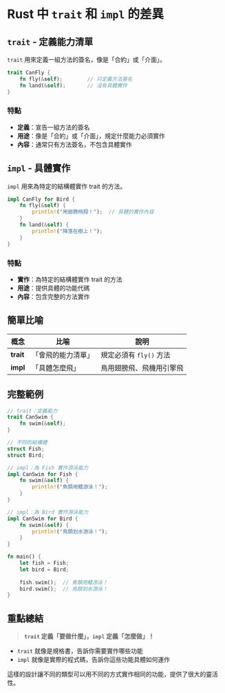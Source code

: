 # Rust 中 `trait` 和 `impl` 的差異

## `trait` - 定義能力清單

`trait` 用來定義一組方法的簽名，像是「合約」或「介面」。

```rust
trait CanFly {
    fn fly(&self);        // 只定義方法簽名
    fn land(&self);       // 沒有具體實作
}
```

### 特點
- **定義**：宣告一組方法的簽名
- **用途**：像是「合約」或「介面」，規定什麼能力必須實作
- **內容**：通常只有方法簽名，不包含具體實作

## `impl` - 具體實作

`impl` 用來為特定的結構體實作 trait 的方法。

```rust
impl CanFly for Bird {
    fn fly(&self) {
        println!("用翅膀飛翔！");  // 具體的實作內容
    }
    fn land(&self) {
        println!("降落在樹上！");
    }
}
```

### 特點
- **實作**：為特定的結構體實作 trait 的方法
- **用途**：提供具體的功能代碼
- **內容**：包含完整的方法實作

## 簡單比喻

| 概念 | 比喻 | 說明 |
|------|------|------|
| **trait** | 「會飛的能力清單」 | 規定必須有 `fly()` 方法 |
| **impl** | 「具體怎麼飛」 | 鳥用翅膀飛、飛機用引擎飛 |

## 完整範例

```rust
// trait：定義能力
trait CanSwim {
    fn swim(&self);
}

// 不同的結構體
struct Fish;
struct Bird;

// impl：為 Fish 實作游泳能力
impl CanSwim for Fish {
    fn swim(&self) {
        println!("魚類用鰭游泳！");
    }
}

// impl：為 Bird 實作游泳能力
impl CanSwim for Bird {
    fn swim(&self) {
        println!("鳥類划水游泳！");
    }
}

fn main() {
    let fish = Fish;
    let bird = Bird;
    
    fish.swim();  // 魚類用鰭游泳！
    bird.swim();  // 鳥類划水游泳！
}
```

## 重點總結

> **`trait` 定義「要做什麼」，`impl` 定義「怎麼做」！**

- `trait` 就像是規格書，告訴你需要實作哪些功能
- `impl` 就像是實際的程式碼，告訴你這些功能具體如何運作

這樣的設計讓不同的類型可以用不同的方式實作相同的功能，提供了很大的靈活性。